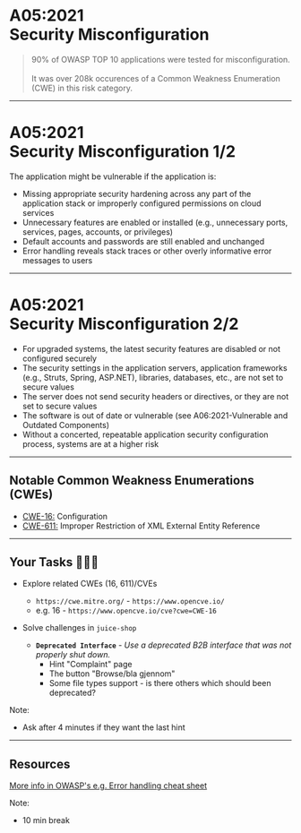 # A05:2021<br>Security Misconfiguration

> 90% of OWASP TOP 10 applications were tested for misconfiguration.<br><br>It was over 208k occurences of a Common Weakness Enumeration (CWE) in this risk category.

---

# A05:2021<br>Security Misconfiguration 1/2 <!-- .element: style="font-size:1.9em"-->

The application might be vulnerable if the application is:

- Missing appropriate security hardening across any part of the application stack or improperly configured permissions on cloud services <!-- .element: style="font-size:0.7em"-->
- Unnecessary features are enabled or installed (e.g., unnecessary ports, services, pages, accounts, or privileges) <!-- .element: style="font-size:0.7em"-->
- Default accounts and passwords are still enabled and unchanged <!-- .element: style="font-size:0.7em"-->
- Error handling reveals stack traces or other overly informative error messages to users <!-- .element: style="font-size:0.7em"-->

---

# A05:2021<br>Security Misconfiguration 2/2 <!-- .element: style="font-size:1.9em"-->

- For upgraded systems, the latest security features are disabled or not configured securely <!-- .element: style="font-size:0.7em"-->
- The security settings in the application servers, application frameworks (e.g., Struts, Spring, ASP.NET), libraries, databases, etc., are not set to secure values <!-- .element: style="font-size:0.7em"-->
- The server does not send security headers or directives, or they are not set to secure values <!-- .element: style="font-size:0.7em"-->
- The software is out of date or vulnerable (see A06:2021-Vulnerable and Outdated Components) <!-- .element: style="font-size:0.7em"-->
- Without a concerted, repeatable application security configuration process, systems are at a higher risk <!-- .element: style="font-size:0.7em"-->

---

## Notable Common Weakness Enumerations (CWEs)

- [CWE-16:](https://cwe.mitre.org/data/definitions/16.html)
Configuration
- [CWE-611:](https://cwe.mitre.org/data/definitions/611.html)
Improper Restriction of XML External Entity Reference

---

## Your Tasks 🧑🏻‍💻

- Explore related CWEs (16, 611)/CVEs
  - `https://cwe.mitre.org/` - `https://www.opencve.io/` <!-- .element: style="font-size:0.8em"-->
  - e.g. 16 - `https://www.opencve.io/cve?cwe=CWE-16` <!-- .element: style="font-size:0.8em"-->

- Solve challenges in `juice-shop`
  - **`Deprecated Interface`** - _Use a deprecated B2B interface that was not properly shut down._
    - Hint "Complaint" page <!-- .element: style="font-size:0.8em"-->
    - The button "Browse/bla gjennom" <!-- .element: style="font-size:0.8em"--> <!-- .element: class="fragment" -->
    - Some file types support - is there others which should been deprecated? <!-- .element: style="font-size:0.8em"--> <!-- .element: class="fragment" -->

Note:

- Ask after 4 minutes if they want the last hint

---

## Resources

[More info in OWASP's e.g. Error handling cheat sheet](https://cheatsheetseries.owasp.org/cheatsheets/Error_Handling_Cheat_Sheet.html)

Note:

- 10 min break
